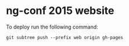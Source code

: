 ng-conf 2015 website
====================

To deploy run the following command:

    git subtree push --prefix web origin gh-pages

